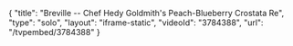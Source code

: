 {
    "title": "Breville -- Chef Hedy Goldmith's Peach-Blueberry Crostata Re",
    "type": "solo",
    "layout": "iframe-static",
    "videoId": "3784388",
    "url": "\/tvpembed\/3784388"
}